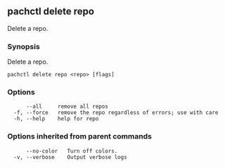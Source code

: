 ## pachctl delete repo

Delete a repo.

### Synopsis

Delete a repo.

```
pachctl delete repo <repo> [flags]
```

### Options

```
      --all     remove all repos
  -f, --force   remove the repo regardless of errors; use with care
  -h, --help    help for repo
```

### Options inherited from parent commands

```
      --no-color   Turn off colors.
  -v, --verbose    Output verbose logs
```

